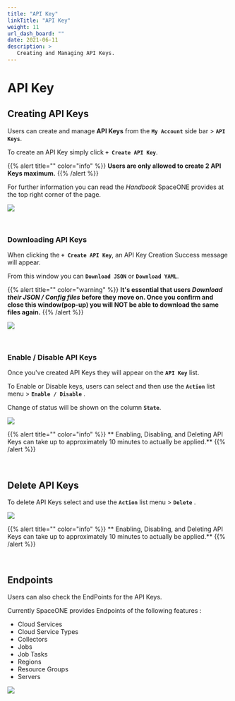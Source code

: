 ```yaml
---
title: "API Key"
linkTitle: "API Key"
weight: 11
url_dash_board: "" 
date: 2021-06-11
description: >
   Creating and Managing API Keys.
---
```


# API Key

## Creating API Keys

Users can create and manage **API Keys** from the **`My Account`** side bar > **`API Keys`**.

To create an API Key simply click **`+ Create API Key`**.

{{% alert title="" color="info" %}}
**Users are only allowed to create 2 API Keys maximum.**
{{% /alert %}}

For further information you can read the _Handbook_ SpaceONE provides at the top right corner of the page. 

![](/docs/using_spaceone_console/user_guide/etc/api_key_img/api_01.png)

<br/>

### Downloading API Keys

When clicking the **`+ Create API Key`**, an API Key Creation Success message will appear. 

From this window you can **`Download JSON`** or **`Download YAML`**. 

{{% alert title="" color="warning" %}}
**It's essential that users _Download their JSON / Config files_ before they move on.
Once you confirm and close this window(pop-up) you will NOT be able to download the same files again.**
{{% /alert %}}

![](/docs/using_spaceone_console/user_guide/etc/api_key_img/api_02.png)

<br/>

### Enable / Disable API Keys

Once you've created API Keys they will appear on the **`API Key`** list.

To Enable or Disable keys, users can select and then use the **`Action`** list menu > **`Enable / Disable`** .

Change of status will be shown on the column **`State`**.

![](/docs/using_spaceone_console/user_guide/etc/api_key_img/api_03.png)

{{% alert title="" color="info" %}}
** Enabling, Disabling, and Deleting API Keys can take up to approximately 10 minutes to actually be applied.**
{{% /alert %}}

<br/>

## Delete API Keys

To delete API Keys select and use the **`Action`** list menu > **`Delete`** .

![](/docs/using_spaceone_console/user_guide/etc/api_key_img/api_04.png)

{{% alert title="" color="info" %}}
** Enabling, Disabling, and Deleting API Keys can take up to approximately 10 minutes to actually be applied.**
{{% /alert %}}

<br/>

## Endpoints

Users can also check the EndPoints for the API Keys.

Currently SpaceONE provides Endpoints of the following features :

* Cloud Services
* Cloud Service Types
* Collectors
* Jobs
* Job Tasks
* Regions    
* Resource Groups
* Servers

![](/docs/using_spaceone_console/user_guide/etc/api_key_img/api_05.png)

